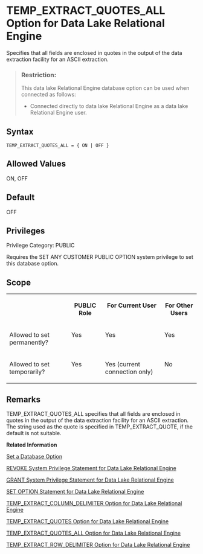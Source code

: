 <!-- loioa6605bde84f210158ad1be3b32e12f3d -->

# TEMP\_EXTRACT\_QUOTES\_ALL Option for Data Lake Relational Engine

Specifies that all fields are enclosed in quotes in the output of the data extraction facility for an ASCII extraction.



> ### Restriction:  
> This data lake Relational Engine database option can be used when connected as follows:
> 
> -   Connected directly to data lake Relational Engine as a data lake Relational Engine user.



<a name="loioa6605bde84f210158ad1be3b32e12f3d__section_g1g_bqh_mrb"/>

## Syntax

```
TEMP_EXTRACT_QUOTES_ALL = { ON | OFF }
```



<a name="loioa6605bde84f210158ad1be3b32e12f3d__iq_refso_1026"/>

## Allowed Values

ON, OFF



<a name="loioa6605bde84f210158ad1be3b32e12f3d__iq_refso_1027"/>

## Default

OFF



<a name="loioa6605bde84f210158ad1be3b32e12f3d__section_k3c_gxb_3qb"/>

## Privileges

Privilege Category: PUBLIC

Requires the SET ANY CUSTOMER PUBLIC OPTION system privilege to set this database option.



<a name="loioa6605bde84f210158ad1be3b32e12f3d__iq_refso_1028"/>

## Scope


<table>
<tr>
<th valign="top">

 



</th>
<th valign="top">

PUBLIC Role



</th>
<th valign="top">

For Current User



</th>
<th valign="top">

For Other Users



</th>
</tr>
<tr>
<td valign="top">

Allowed to set permanently?



</td>
<td valign="top">

Yes



</td>
<td valign="top">

Yes



</td>
<td valign="top">

Yes



</td>
</tr>
<tr>
<td valign="top">

Allowed to set temporarily?



</td>
<td valign="top">

Yes



</td>
<td valign="top">

Yes \(current connection only\)



</td>
<td valign="top">

No



</td>
</tr>
</table>



<a name="loioa6605bde84f210158ad1be3b32e12f3d__iq_refso_1029"/>

## Remarks

TEMP\_EXTRACT\_QUOTES\_ALL specifies that all fields are enclosed in quotes in the output of the data extraction facility for an ASCII extraction. The string used as the quote is specified in TEMP\_EXTRACT\_QUOTE, if the default is not suitable.

**Related Information**  


[Set a Database Option](set-a-database-option-0dcb893.md "You set options with the SET OPTION statement.")

[REVOKE System Privilege Statement for Data Lake Relational Engine](../080-sql-statements/revoke-system-privilege-statement-for-data-lake-relational-engine-a3eadda.md "Removes specific system privileges from specific users and the right to administer the privilege.")

[GRANT System Privilege Statement for Data Lake Relational Engine](../080-sql-statements/grant-system-privilege-statement-for-data-lake-relational-engine-a3dfcb0.md "Grants specific system privileges to users or roles, with or without administrative rights.")

[SET OPTION Statement for Data Lake Relational Engine](../080-sql-statements/set-option-statement-for-data-lake-relational-engine-a625da7.md "Changes options that affect the behavior of the database and its compatibility with Transact-SQL. Setting the value of an option can change the behavior for all users or an individual user, in either a temporary or permanent scope.")

[TEMP\_EXTRACT\_COLUMN\_DELIMITER Option for Data Lake Relational Engine](temp-extract-column-delimiter-option-for-data-lake-relational-engine-a65c4d6.md "Specifies the delimiter between columns in the output of the data extraction facility for an ASCII extraction.")

[TEMP\_EXTRACT\_QUOTES Option for Data Lake Relational Engine](temp-extract-quotes-option-for-data-lake-relational-engine-a65fdb5.md "Specifies that string fields are enclosed in quotes in the output of the data extraction facility for an ASCII extraction.")

[TEMP\_EXTRACT\_QUOTES\_ALL Option for Data Lake Relational Engine](temp-extract-quotes-all-option-for-data-lake-relational-engine-a6605bd.md "Specifies that all fields are enclosed in quotes in the output of the data extraction facility for an ASCII extraction.")

[TEMP\_EXTRACT\_ROW\_DELIMITER Option for Data Lake Relational Engine](temp-extract-row-delimiter-option-for-data-lake-relational-engine-a660d8f.md "Specifies the delimiter between rows in the output of the data extraction facility for an ASCII extraction.")

